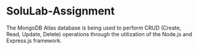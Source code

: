 # SoluLab-Assignment
The MongoDB Atlas database is being used to perform CRUD (Create, Read, Update, Delete) operations through the utilization of the Node.js and Express.js framework.
